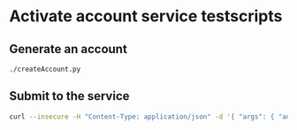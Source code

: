 # Activate account service testscripts

## Generate an account

`./createAccount.py`

## Submit to the service

```sh
curl --insecure -H "Content-Type: application/json" -d '{ "args": { "address": "<newaddress>"  }}' "http://localhost:443/threefoldfoundation/activation_service/create_activation_code"
```
